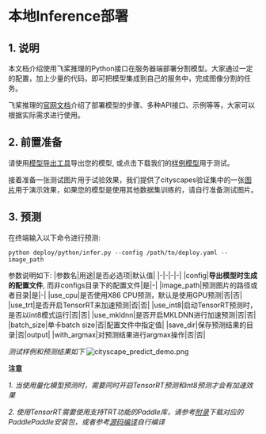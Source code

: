 # 本地Inference部署

## 1. 说明

本文档介绍使用飞桨推理的Python接口在服务器端部署分割模型。大家通过一定的配置，加上少量的代码，即可把模型集成到自己的服务中，完成图像分割的任务。

飞桨推理的[官网文档](https://paddleinference.paddlepaddle.org.cn/product_introduction/summary.html)介绍了部署模型的步骤、多种API接口、示例等等，大家可以根据实际需求进行使用。

## 2. 前置准备

请使用[模型导出工具](../../docs/model_export.md)导出您的模型, 或点击下载我们的[样例模型](https://paddleseg.bj.bcebos.com/dygraph/demo/bisenet_demo_model.tar.gz)用于测试。

接着准备一张测试图片用于试验效果，我们提供了cityscapes验证集中的一张[图片](https://paddleseg.bj.bcebos.com/dygraph/demo/cityscapes_demo.png)用于演示效果，如果您的模型是使用其他数据集训练的，请自行准备测试图片。

## 3. 预测

在终端输入以下命令进行预测:
```shell
python deploy/python/infer.py --config /path/to/deploy.yaml --image_path
```

参数说明如下:
|参数名|用途|是否必选项|默认值|
|-|-|-|-|
|config|**导出模型时生成的配置文件**, 而非configs目录下的配置文件|是|-|
|image_path|预测图片的路径或者目录|是|-|
|use_cpu|是否使用X86 CPU预测，默认是使用GPU预测|否|否|
|use_trt|是否开启TensorRT来加速预测|否|否|
|use_int8|启动TensorRT预测时，是否以int8模式运行|否|否|
|use_mkldnn|是否开启MKLDNN进行加速预测|否|否|
|batch_size|单卡batch size|否|配置文件中指定值|
|save_dir|保存预测结果的目录|否|output|
|with_argmax|对预测结果进行argmax操作|否|否|

*测试样例和预测结果如下*
![cityscape_predict_demo.png](../../docs/images/cityscapes_predict_demo.png)

**注意**

*1. 当使用量化模型预测时，需要同时开启TensorRT预测和int8预测才会有加速效果*

*2. 使用TensorRT需要使用支持TRT功能的Paddle库，请参考[附录](https://www.paddlepaddle.org.cn/documentation/docs/zh/install/Tables.html#whl-release)下载对应的PaddlePaddle安装包，或者参考[源码编译](https://www.paddlepaddle.org.cn/documentation/docs/zh/install/compile/fromsource.html)自行编译*
